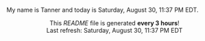My name is Tanner and today is Saturday, August 30, 11:37 PM EDT.

<p align="center">This <i>README</i> file is generated <b>every 3 hours</b>!</br>Last refresh: Saturday, August 30, 11:37 PM EDT<br /></p>
